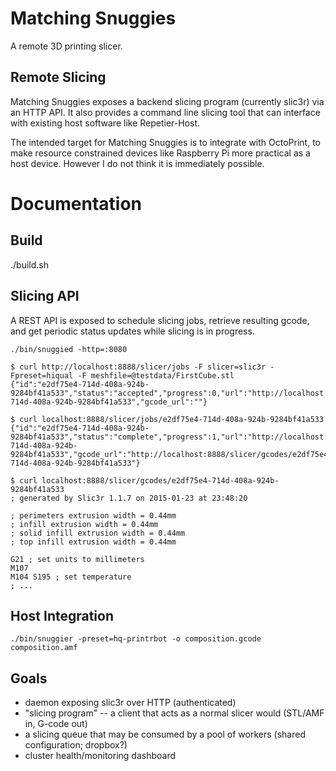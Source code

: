 Matching Snuggies
=================

A remote 3D printing slicer.

Remote Slicing
--------------

Matching Snuggies exposes a backend slicing program (currently slic3r) via
an HTTP API. It also provides a command line slicing tool that can
interface with existing host software like Repetier-Host.

The intended target for Matching Snuggies is to integrate with OctoPrint,
to make resource constrained devices like Raspberry Pi more practical as a
host device.  However I do not think it is immediately possible.

Documentation
=============

Build
-----

./build.sh

Slicing API
-----------

A REST API is exposed to schedule slicing jobs, retrieve resulting gcode, and
get periodic status updates while slicing is in progress.

```
./bin/snuggied -http=:8080
```

```
$ curl http://localhost:8888/slicer/jobs -F slicer=slic3r -Fpreset=hiqual -F meshfile=@testdata/FirstCube.stl
{"id":"e2df75e4-714d-408a-924b-9284bf41a533","status":"accepted","progress":0,"url":"http://localhost:8888/slicer/jobs/e2df75e4-714d-408a-924b-9284bf41a533","gcode_url":""}
```

```
$ curl localhost:8888/slicer/jobs/e2df75e4-714d-408a-924b-9284bf41a533
{"id":"e2df75e4-714d-408a-924b-9284bf41a533","status":"complete","progress":1,"url":"http://localhost:8888/slicer/jobs/e2df75e4-714d-408a-924b-9284bf41a533","gcode_url":"http://localhost:8888/slicer/gcodes/e2df75e4-714d-408a-924b-9284bf41a533"}
```

```
$ curl localhost:8888/slicer/gcodes/e2df75e4-714d-408a-924b-9284bf41a533
; generated by Slic3r 1.1.7 on 2015-01-23 at 23:48:20

; perimeters extrusion width = 0.44mm
; infill extrusion width = 0.44mm
; solid infill extrusion width = 0.44mm
; top infill extrusion width = 0.44mm

G21 ; set units to millimeters
M107
M104 S195 ; set temperature
; ...
```

Host Integration
----------------

```
./bin/snuggier -preset=hq-printrbot -o composition.gcode composition.amf
```

Goals
-----

- daemon exposing slic3r over HTTP (authenticated)
- "slicing program" -- a client that acts as a normal slicer would
  (STL/AMF in, G-code out)
- a slicing queue that may be consumed by a pool of workers (shared
  configuration; dropbox?)
- cluster health/monitoring dashboard
